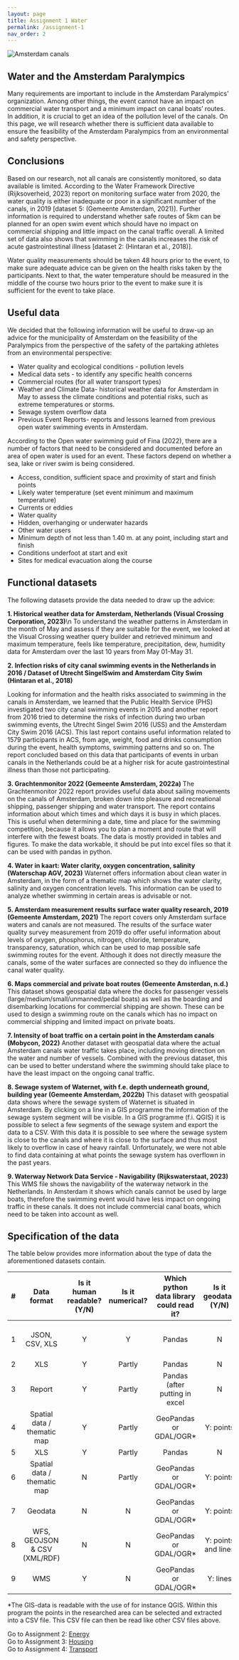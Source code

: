 ```yaml
---
layout: page
title: Assignment 1 Water
permalink: /assignment-1
nav_order: 2
---
```


<img src="ethan-hu-gP2PNn1fCiU-unsplash.jpg" alt="Amsterdam canals">

## Water and the Amsterdam Paralympics
Many requirements are important to include in the Amsterdam Paralympics' organization. Among other things, the event cannot have an impact on commercial water transport and a minimum impact on canal boats’ routes. In addition, it is crucial to get an idea of the pollution level of the canals. On this page, we will research whether there is sufficient data available to ensure the feasibility of the Amsterdam Paralympics from an environmental and safety perspective.  

## Conclusions
Based on our research, not all canals are consistently monitored, so data available is limited. According to the Water Framework Directive (Rijksoverheid, 2023) report on monitoring surface water from 2020, the water quality is either inadequate or poor in a significant number of the canals, in 2019 [dataset 5: (Gemeente Amsterdam, 2021)]. Further information is required to understand whether safe routes of 5km can be planned for an open swim event which should have no impact on commercial shipping and little impact on the canal traffic overall. A limited set of data also shows that swimming in the canals increases the risk of acute gastrointestinal illness [dataset 2: (Hintaran et al., 2018)].  

Water quality measurements should be taken 48 hours prior to the event, to make sure adequate advice can be given on the health risks taken by the participants. Next to that, the water temperature should be measured in the middle of the course two hours prior to the event to make sure it is sufficient for the event to take place.  

## Useful data
We decided that the following information will be useful to draw-up an advice for the municipality of Amsterdam on the feasibility of the Paralympics from the perspective of the safety of the partaking athletes from an environmental perspective: 
* Water quality and ecological conditions - pollution levels  
* Medical data sets - to identify any specific health concerns 
* Commercial routes (for all water transport types) 
* Weather and Climate Data- historical weather data for Amsterdam in May to assess the climate conditions and potential risks, such as extreme temperatures or storms. 
* Sewage system overflow data 
* Previous Event Reports- reports and lessons learned from previous open water swimming events in Amsterdam.  

According to the Open water swimming guid of Fina (2022), there are a number of factors that need to be considered and documented before an area of open water is used for an event. These factors depend on whether a sea, lake or river swim is being considered.  
* Access, condition, sufficient space and proximity of start and finish points  
* Likely water temperature (set event minimum and maximum temperature)  
* Currents or eddies  
* Water quality  
* Hidden, overhanging or underwater hazards  
* Other water users  
* Minimum depth of not less than 1.40 m. at any point, including start and finish  
* Conditions underfoot at start and exit  
* Sites for medical evacuation along the course

## Functional datasets 
The following datasets provide the data needed to draw up the advice:  

**1. Historical weather data for Amsterdam, Netherlands (Visual Crossing Corporation, 2023)**\n
To understand the weather patterns in Amsterdam in the month of May and assess if they are suitable for the event, we looked at the Visual Crossing weather query builder and retrieved minimum and maximum temperature, feels like temperature, precipitation, dew, humidity data for Amsterdam over the last 10 years from May 01-May 31. 

**2. Infection risks of city canal swimming events in the Netherlands in 2016 / Dataset of Utrecht SingelSwim and Amsterdam City Swim (Hintaran et al., 2018)**

Looking for information and the health risks associated to swimming in the canals in Amsterdam, we learned that the Public Health Service (PHS) investigated two city canal swimming events in 2015 and another report from 2016 tried to determine the risks of infection during two urban swimming events, the Utrecht Singel Swim 2016 (USS) and the Amsterdam City Swim 2016 (ACS). This last report contains useful information related to 1579 participants in ACS, from age, weight, food and drinks consumption during the event, health symptoms, swimming patterns and so on. The report concluded based on this data that participants of events in urban canals in the Netherlands could be at a higher risk for acute gastrointestinal illness than those not participating.  


**3. Grachtenmonitor 2022 (Gemeente Amsterdam, 2022a)**
The Grachtenmonitor 2022 report provides useful data about sailing movements on the canals of Amsterdam, broken down into pleasure and recreational shipping, passenger shipping and water transport. The report contains information about which times and which days it is busy in which places. This is useful when determining a date, time and place for the swimming competition, because it allows you to plan a moment and route that will interfere with the fewest boats. The data is mostly provided in tables and figures. To make the data workable, it should be put into excel files so that it can be used with pandas in python.  

**4. Water in kaart: Water clarity, oxygen concentration, salinity (Waterschap AGV, 2023)**
Waternet offers information about clean water in Amsterdam, in the form of a thematic map which shows the water clarity, salinity and oxygen concentration levels. This information can be used to analyze whether swimming in certain areas is advisable or not. 

**5. Amsterdam measurement results surface water quality research, 2019 (Gemeente Amsterdam, 2021)**
The report covers only Amsterdam surface waters and canals are not measured. The results of the surface water quality survey measurement from 2019 do offer useful information about levels of oxygen, phosphorus, nitrogen, chloride, temperature, transparency, saturation, which can be used to map possible safe swimming routes for the event. Although it does not directly measure the canals, some of the water surfaces are connected so they do influence the canal water quality. 

**6. Maps commercial and private boat routes (Gemeente Amsterdan, n.d.)**
This dataset shows geospatial data where the docks for passenger vessels (large/medium/small/unmanned/pedal boats) as well as the boarding and disembarking locations for commercial shipping are shown. These can be used to design a swimming route on the canals which has no impact on commercial shipping and limited impact on private boats.  

**7. Intensity of boat traffic on a certain point in the Amsterdam canals (Mobycon, 2022)**
Another dataset with geospatial data where the actual Amsterdam canals water traffic takes place, including moving direction on the water and number of vessels. Combined with the previous dataset, this can be used to better understand where the swimming should take place to have the least impact on the ongoing canal traffic.  

**8. Sewage system of Waternet, with f.e. depth underneath ground, building year (Gemeente Amsterdam, 2022b)**
This dataset with geospatial data shows where the sewage system of Waternet is situated in Amsterdam. By clicking on a line in a GIS programme the information of the sewage system segment will be visible. In a GIS programme (f.i. QGIS) it is possible to select a few segments of the sewage system and export the data to a CSV. With this data it is possible to see where the sewage system is close to the canals and where it is close to the surface and thus most likely to overflow in case of heavy rainfall. Unfortunately, we were not able to find data containing at what points the sewage system has overflown in the past years. 

**9. Waterway Network Data Service - Navigability (Rijkswaterstaat, 2023)**
This WMS file shows the navigability of the waterway network in the Netherlands. In Amsterdam it shows which canals cannot be used by large boats, therefore the swimming event would have less impact on ongoing traffic in these canals. It does not include commercial canal boats, which need to be taken into account as well. 

## Specification of the data 
The table below provides more information about the type of data the aforementioned datasets contain. 

| # | Data format | Is it human readable? (Y/N) | Is it numerical? | Which python data library could read it? | Is it geodata? (Y/N) | Is it temporal? (interval) |
| :--------: | :--------: | :--------: | :--------: | :--------: | :--------: | :--------: 
| 1 | JSON, CSV, XLS | Y | Y | Pandas | N | 01.05-31.05 2013-2023 |
| 2 | XLS | Y | Partly | Pandas | N | N |
| 3 | Report | Y | Partly | Pandas (after putting in excel | N | Oct 2021 - Oct 2022 |
| 4 | Spatial data / thematic map | Y | Partly | GeoPandas or GDAL/OGR* | Y: points | N |
| 5 | XLS | Y | Partly | Pandas | N | N |
| 6 | Spatial data / thematic map | N | Partly | GeoPandas or GDAL/OGR* | Y: points | N |
| 7 | Geodata | N | N | GeoPandas or GDAL/OGR* | Y: points | N |
| 8 | WFS, GEOJSON & CSV (XML/RDF) | N | N | GeoPandas or GDAL/OGR* | Y: points and lines | N |
| 9 | WMS | Y | N | GeoPandas or GDAL/OGR* | Y: lines | N|

*The GIS-data is readable with the use of for instance QGIS. Within this program the points in the researched area can be selected and extracted into a CSV file. This CSV file can then be read like other CSV files above. 

Go to Assignment 2: [Energy]({{site.baseurl}}/assignment-2)  
Go to Assignment 3: [Housing]({{site.baseurl}}/assignment-3)  
Go to Assignment 4: [Transport]({{site.baseurl}}/assignment-4)
